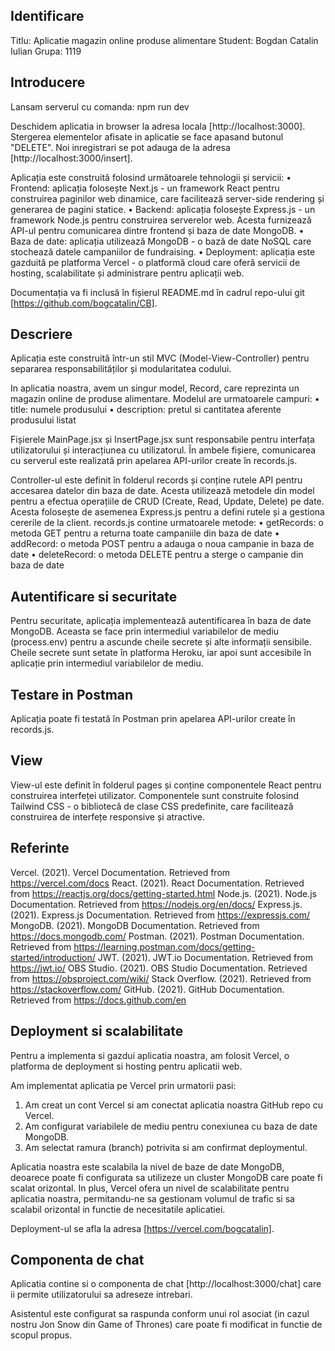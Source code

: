 
## Identificare

Titlu: Aplicatie magazin online produse alimentare
Student: Bogdan Catalin Iulian
Grupa: 1119


## Introducere

Lansam serverul cu comanda: npm run dev

Deschidem aplicatia in browser la adresa locala [http://localhost:3000].
Stergerea elementelor afisate in aplicatie se face apasand butonul "DELETE". Noi inregistrari se pot adauga de la adresa [http://localhost:3000/insert].

Aplicația este construită folosind următoarele tehnologii și servicii:
•	Frontend: aplicația folosește Next.js - un framework React pentru construirea paginilor web dinamice, care facilitează server-side rendering și generarea de pagini statice.
•	Backend: aplicația folosește Express.js - un framework Node.js pentru construirea serverelor web. Acesta furnizează API-ul pentru comunicarea dintre frontend și baza de date MongoDB.
•	Baza de date: aplicația utilizează MongoDB - o bază de date NoSQL care stochează datele campaniilor de fundraising.
•	Deployment: aplicația este gazduită pe platforma Vercel - o platformă cloud care oferă servicii de hosting, scalabilitate și administrare pentru aplicații web.

Documentația va fi inclusă în fișierul README.md în cadrul repo-ului git [https://github.com/bogcatalin/CB].


## Descriere

Aplicația este construită într-un stil MVC (Model-View-Controller) pentru separarea responsabilităților și modularitatea codului.

In aplicatia noastra, avem un singur model, Record, care reprezinta un magazin online de produse alimentare. 
Modelul are urmatoarele campuri:
•	title: numele produsului
•	description: pretul si cantitatea aferente produsului listat

Fișierele MainPage.jsx și InsertPage.jsx sunt responsabile pentru interfața utilizatorului și interacțiunea cu utilizatorul. În ambele fișiere, comunicarea cu serverul este realizată prin apelarea API-urilor create în records.js.

Controller-ul este definit în folderul records și conține rutele API pentru accesarea datelor din baza de date. Acesta utilizează metodele din model pentru a efectua operațiile de CRUD (Create, Read, Update, Delete) pe date. Acesta folosește de asemenea Express.js pentru a defini rutele și a gestiona cererile de la client.
records.js contine urmatoarele metode:
•	getRecords: o metoda GET pentru a returna toate campaniile din baza de date
•	addRecord: o metoda POST pentru a adauga o noua campanie in baza de date
•	deleteRecord: o metoda DELETE pentru a sterge o campanie din baza de date


## Autentificare si securitate

Pentru securitate, aplicația implementează autentificarea în baza de date MongoDB. Aceasta se face prin intermediul variabilelor de mediu (process.env) pentru a ascunde cheile secrete și alte informații sensibile. Cheile secrete sunt setate în platforma Heroku, iar apoi sunt accesibile în aplicație prin intermediul variabilelor de mediu.


## Testare in Postman

Aplicația poate fi testată în Postman prin apelarea API-urilor create în records.js.


## View

View-ul este definit în folderul pages și conține componentele React pentru construirea interfeței utilizator. Componentele sunt construite folosind Tailwind CSS - o bibliotecă de clase CSS predefinite, care facilitează construirea de interfețe responsive și atractive.


## Referinte
Vercel. (2021). Vercel Documentation. Retrieved from https://vercel.com/docs
React. (2021). React Documentation. Retrieved from https://reactjs.org/docs/getting-started.html
Node.js. (2021). Node.js Documentation. Retrieved from https://nodejs.org/en/docs/
Express.js. (2021). Express.js Documentation. Retrieved from https://expressjs.com/
MongoDB. (2021). MongoDB Documentation. Retrieved from https://docs.mongodb.com/
Postman. (2021). Postman Documentation. Retrieved from https://learning.postman.com/docs/getting-started/introduction/
JWT. (2021). JWT.io Documentation. Retrieved from https://jwt.io/
OBS Studio. (2021). OBS Studio Documentation. Retrieved from https://obsproject.com/wiki/
Stack Overflow. (2021). Retrieved from https://stackoverflow.com/
GitHub. (2021). GitHub Documentation. Retrieved from https://docs.github.com/en


## Deployment si scalabilitate

Pentru a implementa si gazdui aplicatia noastra, am folosit Vercel, o platforma de deployment si hosting pentru aplicatii web.

 Am implementat aplicatia pe Vercel prin urmatorii pasi:
1.	Am creat un cont Vercel si am conectat aplicatia noastra GitHub repo cu Vercel.
2.	Am configurat variabilele de mediu pentru conexiunea cu baza de date MongoDB.
3.	Am selectat ramura (branch) potrivita si am confirmat deploymentul.

Aplicatia noastra este scalabila la nivel de baze de date MongoDB, deoarece poate fi configurata sa utilizeze un cluster MongoDB care poate fi scalat orizontal. In plus, Vercel ofera un nivel de scalabilitate pentru aplicatia noastra, permitandu-ne sa gestionam volumul de trafic si sa scalabil orizontal in functie de necesitatile aplicatiei.

Deployment-ul se afla la adresa [https://vercel.com/bogcatalin].


## Componenta de chat

Aplicatia contine si o componenta de chat [http://localhost:3000/chat] care ii permite utilizatorului sa adreseze intrebari.

Asistentul este configurat sa raspunda conform unui rol asociat (in cazul nostru Jon Snow din Game of Thrones) care poate fi modificat in functie de scopul propus.



